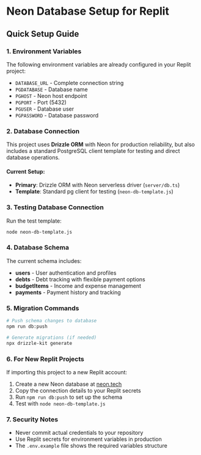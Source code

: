 # Neon Database Setup for Replit

## Quick Setup Guide

### 1. Environment Variables
The following environment variables are already configured in your Replit project:
- `DATABASE_URL` - Complete connection string
- `PGDATABASE` - Database name
- `PGHOST` - Neon host endpoint
- `PGPORT` - Port (5432)
- `PGUSER` - Database user
- `PGPASSWORD` - Database password

### 2. Database Connection

This project uses **Drizzle ORM** with Neon for production reliability, but also includes a standard PostgreSQL client template for testing and direct database operations.

#### Current Setup:
- **Primary**: Drizzle ORM with Neon serverless driver (`server/db.ts`)
- **Template**: Standard pg client for testing (`neon-db-template.js`)

### 3. Testing Database Connection

Run the test template:
```bash
node neon-db-template.js
```

### 4. Database Schema

The current schema includes:
- **users** - User authentication and profiles
- **debts** - Debt tracking with flexible payment options
- **budgetItems** - Income and expense management
- **payments** - Payment history and tracking

### 5. Migration Commands

```bash
# Push schema changes to database
npm run db:push

# Generate migrations (if needed)
npx drizzle-kit generate
```

### 6. For New Replit Projects

If importing this project to a new Replit account:

1. Create a new Neon database at [neon.tech](https://neon.tech)
2. Copy the connection details to your Replit secrets
3. Run `npm run db:push` to set up the schema
4. Test with `node neon-db-template.js`

### 7. Security Notes

- Never commit actual credentials to your repository
- Use Replit secrets for environment variables in production
- The `.env.example` file shows the required variables structure